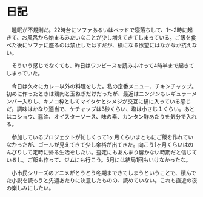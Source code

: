 # 日記

　睡眠が不規則だ。22時台にソファあるいはベッドで寝落ちして、1〜2時に起きて、お風呂から始まるみたいなことが少し増えてきてしまっている。ご飯を食べた後にソファに座るのは禁止したはずだが、横になる欲望にはなかなか抗えない。

　そういう感じでなくても、昨日はワンピースを読みふけって4時半まで起きてしまっていた。

　今日は久々にカレー以外の料理をした。私の定番メニュー、チキンチャップ。初めに作ったときは鶏肉と玉ねぎだけだったが、最近はニンジンもレギュラーメンバー入りし、キノコ枠としてマイタケとシメジが交互に鍋に入っている感じだ。調味はかなり適当で、ケチャップは3秒くらい、塩は小さじ１くらい。あとはコショウ、醤油、オイスターソース、味の素、カンタン酢あたりを気分で入れる。

　参加しているプロジェクトが忙しくって1ヶ月くらいまともにご飯を作れていなかったが、ゴールが見えてきて少し余裕が出てきた。向こう1ヶ月くらいはのんびりして定時に帰る生活をしたい。査定にもあんまり響かない時期だと信じているし。ご飯も作って、ジムにも行こう。5月には結局1回もいけなかったな。

　小市民シリーズのアニメがとうとう冬期まできてしまうということで、積んでた小説を読もうと先週あたりに決意したものの、読めていない。これも直近の夜の楽しみにしたい。
